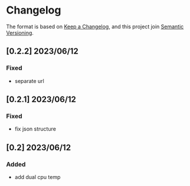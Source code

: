 # Changelog

The format is based on [Keep a Changelog](https://keepachangelog.com/en/1.0.0/),
and this project join [Semantic Versioning](https://semver.org/spec/v2.0.0.html).

<!-- 
## [Unreleased]
### Added
### Changed
### Deprecated
### Removed
### Fixed
### Security
-->

## [0.2.2] 2023/06/12

### Fixed

- separate url

## [0.2.1] 2023/06/12

### Fixed

- fix json structure

## [0.2] 2023/06/12

### Added

- add dual cpu temp
